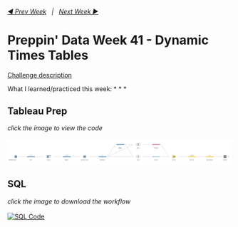 <h6><a href="../Week_40/README.md">◀  Prev Week</a>&nbsp;&nbsp;&nbsp;|&nbsp;&nbsp;&nbsp;<a href="../Week_42/README.md">Next Week  ▶</a></h6>

# Preppin' Data Week 41 - Dynamic Times Tables

[Challenge description](https://preppindata.blogspot.com/2019/02/2019-week-3.html)

What I learned/practiced this week:
*
*
*

## Tableau Prep
<i>click the image to view the code</i><br>
<br>
<a href="Challenge 2022 week 41.tflx">
<img src="PD 2022 wk 41.png?raw=true" alt="Tableau Prep Workflow">
</a>

## SQL
<i>click the image to download the workflow</i><br>
<br>
<a href="preppin-data-YYYY-WW.yxzp">
<img src="img-alteryx-YYYY-WW.png?raw=true" alt="SQL Code">
</a>
